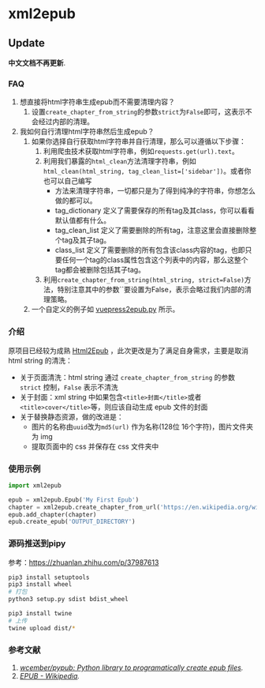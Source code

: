 # xml2epub

## Update

**中文文档不再更新**.

### FAQ 

1. 想直接将html字符串生成epub而不需要清理内容？ 
   1. 设置`create_chapter_from_string`的参数`strict`为`False`即可，这表示不会经过内部的清理。
2. 我如何自行清理html字符串然后生成epub？ 
   1. 如果你选择自行获取html字符串并自行清理，那么可以遵循以下步骤： 
      1. 利用爬虫技术获取html字符串，例如`requests.get(url).text`。 
      2. 利用我们暴露的`html_clean`方法清理字符串，例如`html_clean(html_string, tag_clean_list=['sidebar'])`。或者你也可以自己编写
         * 方法来清理字符串，一切都只是为了得到纯净的字符串，你想怎么做的都可以。
         * tag_dictionary 定义了需要保存的所有tag及其class，你可以看看默认值都有什么。 
         * tag_clean_list 定义了需要删除的所有tag，注意这里会直接删除整个tag及其子tag。 
         * class_list 定义了需要删除的所有包含该class内容的tag，也即只要任何一个tag的class属性包含这个列表中的内容，那么这整个tag都会被删除包括其子tag。
      3. 利用`create_chapter_from_string(html_string, strict=False)`方法，特别注意其中的参数``要设置为False，表示会略过我们内部的清理策略。
   2. 一个自定义的例子如 [vuepress2epub.py](./examples/vuepress2epub.py) 所示。

### 介绍

原项目已经较为成熟 [Html2Epub](https://github.com/zzZ5/Html2Epub) ，此次更改是为了满足自身需求，主要是取消 html string 的清洗：

* 关于页面清洗：html string 通过 `create_chapter_from_string` 的参数 `strict` 控制，`False` 表示不清洗
* 关于封面：xml string 中如果包含`<title>封面</title>`或者`<title>cover</title>`等，则应该自动生成 epub 文件的封面
* 关于替换静态资源，做的改进是：
  * 图片的名称由`uuid`改为`md5(url)` 作为名称(128位 16个字符)，图片文件夹为 img
  * 提取页面中的 css 并保存在 css 文件夹中

### 使用示例

```python
import xml2epub

epub = xml2epub.Epub('My First Epub')
chapter = xml2epub.create_chapter_from_url('https://en.wikipedia.org/wiki/EPUB')
epub.add_chapter(chapter)
epub.create_epub('OUTPUT_DIRECTORY')
```

### 源码推送到pipy

参考：https://zhuanlan.zhihu.com/p/37987613

```bash
pip3 install setuptools
pip3 install wheel
# 打包
python3 setup.py sdist bdist_wheel

pip3 install twine
# 上传
twine upload dist/*
```

### 参考文献

1. *[wcember/pypub: Python library to programatically create epub files](https://github.com/wcember/pypub).*
2. *[EPUB - Wikipedia](https://en.wikipedia.org/wiki/EPUB).*
